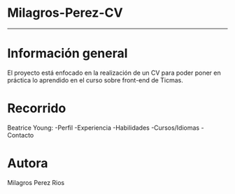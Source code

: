 # Milagros-Perez-CV

***

# Información general
El proyecto está enfocado en la realización de un CV para poder
poner en práctica lo aprendido en el curso sobre front-end de Ticmas.

# Recorrido 
Beatrice Young:
    -Perfil
    -Experiencia
    -Habilidades
    -Cursos/Idiomas
    -Contacto

# Autora
Milagros Perez Rios

